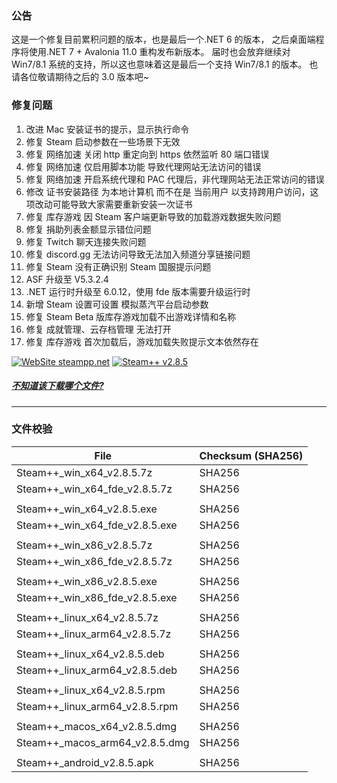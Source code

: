 ### 公告
这是一个修复目前累积问题的版本，也是最后一个.NET 6 的版本，
之后桌面端程序将使用.NET 7 + Avalonia 11.0 重构发布新版本。
届时也会放弃继续对 Win7/8.1 系统的支持，所以这也意味着这是最后一个支持 Win7/8.1 的版本。
也请各位敬请期待之后的 3.0 版本吧~

<!--
### 版本亮点
1. .NET 运行时升级至 6.0.12，使用 fde 版本需要升级运行时
2. ASF 升级至 V5.3.2.4
-->

### 修复问题
1. 改进 Mac 安装证书的提示，显示执行命令
2. 修复 Steam 启动参数在一些场景下无效
3. 修复 网络加速 关闭 http 重定向到 https 依然监听 80 端口错误
4. 修复 网络加速 仅启用脚本功能 导致代理网站无法访问的错误
5. 修复 网络加速 开启系统代理和 PAC 代理后，非代理网站无法正常访问的错误
6. 修改 证书安装路径 为本地计算机 而不在是 当前用户 以支持跨用户访问，这项改动可能导致大家需要重新安装一次证书
7. 修复 库存游戏 因 Steam 客户端更新导致的加载游戏数据失败问题
8. 修复 捐助列表金额显示错位问题
9. 修复 Twitch 聊天连接失败问题
10. 修复 discord.gg 无法访问导致无法加入频道分享链接问题
11. 修复 Steam 没有正确识别 Steam 国服提示问题
12. ASF 升级至 V5.3.2.4
12. .NET 运行时升级至 6.0.12，使用 fde 版本需要升级运行时
13. 新增 Steam 设置可设置 模拟蒸汽平台启动参数
14. 修复 Steam Beta 版库存游戏加载不出游戏详情和名称 
15. 修复 成就管理、云存档管理 无法打开
16. 修复 库存游戏 首次加载后，游戏加载失败提示文本依然存在
<!--

### 已知问题
- 除 Windows 之外的平台此软件自动更新尚不可用
- Desktop 
	- macOS
		- [尚未公证](https://support.apple.com/zh-cn/guide/mac-help/mh40616/10.15/mac/10.15)，这会影响 macOS Catalina（版本 10.15）以上版本
	- Linux
		- 窗口弹出位置不正确
		- 鼠标指针浮动样式不正确
	- Windows
		- Windows 11 
			- 在 CPU 不受支持的 Win11 上无法启动，Windows 日志中显示 ```Failed to create CoreCLR, HRESULT: 0x80004005```
			- 仅 .NET 6.0 受此影响，在内部版本 22509 中修复，见 [issue](https://github.com/dotnet/core/issues/6733)
			- **解决方案：** 可尝试使用旧版本 例如 v2.3.0
		- Windows 7
			- 先决条件
				- 需要安装 Extended Security Update
			- 在不符合先决条件的情况下运行可能导致
				- 程序无法正常运行
					- **解决方案**
						- 使用 Windows Update 更新系统补丁
				- 运行程序时提示 计算机中丢失 api-ms-win-core-winrt-l1-1-0.dll
					- **解决方案**
						- 下载 api-ms-win-core-winrt-l1-1-0.dll 文件放入程序根目录(Steam++.exe 所在文件夹)
							- [从 Github 上直接下载](https://github.com/BeyondDimension/SteamTools/raw/develop/references/runtime.win7-x64.Microsoft.NETCore.Windows.ApiSets/api-ms-win-core-winrt-l1-1-0.dll)
							- [从 Gitee 上直接下载](https://gitee.com/rmbgame/SteamTools/raw/develop/references/runtime.win7-x64.Microsoft.NETCore.Windows.ApiSets/api-ms-win-core-winrt-l1-1-0.dll)
	- Android
		- 本地加速
			- 因 Android 7(Nougat API 24) 之后的版本不在信任用户证书，所以此功能已放弃继续开发，如仍想使用需要自行导入证书到系统目录，使用 adb 工具或 Magisk 之类的软件操作，未来会使用不需要证书的加速功能替换此功能

-->


[![WebSite steampp.net](https://img.shields.io/badge/WebSite-steampp.net-brightgreen.svg?style=flat-square&color=61dafb)](https://steampp.net)
[![Steam++ v2.8.5](https://img.shields.io/badge/Steam++-v2.8.5-brightgreen.svg?style=flat-square&color=512bd4)]()
  
  
##### [不知道该下载哪个文件?](./download-guide.md)
---

### 文件校验
|  File  | Checksum (SHA256)  |
|  ----  |  ----  |
| Steam++_win_x64_v2.8.5.7z  | SHA256 |
| Steam++_win_x64_fde_v2.8.5.7z  | SHA256 |
| | |
| Steam++_win_x64_v2.8.5.exe  | SHA256 |
| Steam++_win_x64_fde_v2.8.5.exe  | SHA256 |
| | |
| Steam++_win_x86_v2.8.5.7z  | SHA256 |
| Steam++_win_x86_fde_v2.8.5.7z  | SHA256 |
| | |
| Steam++_win_x86_v2.8.5.exe  | SHA256 |
| Steam++_win_x86_fde_v2.8.5.exe  | SHA256 |
| | |
| Steam++_linux_x64_v2.8.5.7z  | SHA256 |
| Steam++_linux_arm64_v2.8.5.7z  | SHA256 |
| | |
| Steam++_linux_x64_v2.8.5.deb  | SHA256 |
| Steam++_linux_arm64_v2.8.5.deb  | SHA256 |
| | |
| Steam++_linux_x64_v2.8.5.rpm  | SHA256 |
| Steam++_linux_arm64_v2.8.5.rpm  | SHA256 |
| | |
| Steam++_macos_x64_v2.8.5.dmg  | SHA256 |
| Steam++_macos_arm64_v2.8.5.dmg  | SHA256 |
| | |
| Steam++_android_v2.8.5.apk  | SHA256 |
